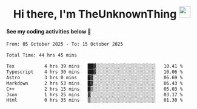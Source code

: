 
<div align="center">

  <h1>
    Hi there, I'm TheUnknownThing
    <img src="https://media.giphy.com/media/hvRJCLFzcasrR4ia7z/giphy.gif" width="30px"/>
  </h1>
</div>

#### See my coding activities below 👀

<!--START_SECTION:waka-->

```txt
From: 05 October 2025 - To: 15 October 2025

Total Time: 44 hrs 45 mins

Tex           4 hrs 39 mins   ██▓░░░░░░░░░░░░░░░░░░░░░░   10.41 %
Typescript    4 hrs 30 mins   ██▓░░░░░░░░░░░░░░░░░░░░░░   10.06 %
Astro         3 hrs 0 mins    █▓░░░░░░░░░░░░░░░░░░░░░░░   06.69 %
Markdown      2 hrs 53 mins   █▓░░░░░░░░░░░░░░░░░░░░░░░   06.43 %
C++           2 hrs 15 mins   █▒░░░░░░░░░░░░░░░░░░░░░░░   05.03 %
Json          1 hrs 25 mins   ▓░░░░░░░░░░░░░░░░░░░░░░░░   03.17 %
Html          0 hrs 35 mins   ▒░░░░░░░░░░░░░░░░░░░░░░░░   01.30 %
```

<!--END_SECTION:waka-->
